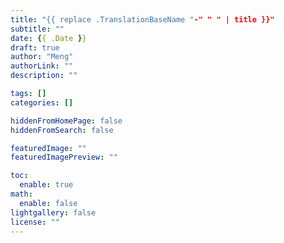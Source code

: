 ```yaml
---
title: "{{ replace .TranslationBaseName "-" " " | title }}"
subtitle: ""
date: {{ .Date }}
draft: true
author: "Meng"
authorLink: ""
description: ""

tags: []
categories: []

hiddenFromHomePage: false
hiddenFromSearch: false

featuredImage: ""
featuredImagePreview: ""

toc:
  enable: true
math:
  enable: false
lightgallery: false
license: ""
---
```


<!--more-->
